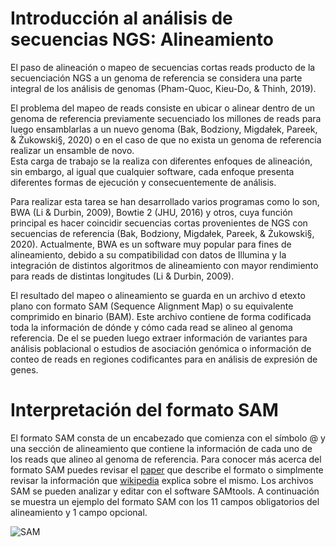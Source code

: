 # **Introducción al análisis de secuencias NGS: Alineamiento**  
El paso de alineación o mapeo de secuencias cortas reads producto de la secuenciación NGS a un genoma de referencia se considera una parte integral de los análisis de genomas (Pham-Quoc, Kieu-Do, & Thinh, 2019).  

El problema del mapeo de reads consiste en ubicar o alinear dentro de un genoma de referencia previamente secuenciado los millones de reads para luego ensamblarlas a un nuevo genoma (Bak, Bodziony, Migdałek, Pareek, & Żukowski§, 2020) o en el caso de que no exista un genoma de referencia realizar un ensamble de novo.  
Esta carga de trabajo se la realiza con diferentes enfoques de alineación, sin embargo, al igual que cualquier software, cada enfoque presenta diferentes formas de ejecución y consecuentemente de análisis.  

Para realizar esta tarea se han desarrollado varios programas como lo son, BWA (Li & Durbin, 2009), Bowtie 2 (JHU, 2016) y otros, cuya función principal es hacer coincidir secuencias cortas provenientes de NGS con secuencias de referencia (Bak, Bodziony, Migdałek, Pareek, & Żukowski§, 2020). Actualmente, BWA es un software muy popular para fines de alineamiento, debido a su compatibilidad con datos de Illumina y la integración de distintos algoritmos de alineamiento con mayor rendimiento para reads de distintas longitudes (Li & Durbin, 2009).  

El resultado del mapeo o alineamiento se guarda en un archivo d etexto plano con formato SAM (Sequence Alignment Map) o su equivalente comprimido en binario (BAM). Este archivo contiene de forma codificada toda la información de dónde y cómo cada read se alineo al genoma referencia. De el se pueden luego extraer información de variantes para análisis poblacional o estudios de asociación genómica o información de conteo de reads en regiones codificantes para en análisis de expresión de genes.  


# **Interpretación del formato SAM**  
El formato SAM consta de un encabezado que comienza con el símbolo @ y una sección de alineamiento que contiene la información de cada uno de los reads que alineo al genoma de referencia. Para conocer más acerca del formato SAM puedes revisar el [paper](https://www.ncbi.nlm.nih.gov/pmc/articles/PMC2723002/) que describe el formato o simplmente revisar la información que [wikipedia](https://en.wikipedia.org/wiki/SAM_(file_format)) explica sobre el mismo. Los archivos SAM se pueden analizar y editar con el software SAMtools. A continuación se muestra un ejemplo del formato SAM con los 11 campos obligatorios del alineamiento y 1 campo opcional.  

![SAM](https://user-images.githubusercontent.com/80992964/122462329-13cb9180-cf7a-11eb-8e00-c3a687e97f22.png)
